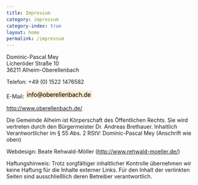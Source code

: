 ```yaml
---
title: Impressum
category: impressum
category-index: true
layout: home
permalink: /impressum
---
```


Dominic-Pascal Mey  
Licheröder Straße 10  
36211 Alheim-Oberellenbach

Telefon: +49 (0) 1522 1476582

E-Mail: ![E-Mail](/assets/images/image_email.png)

<http://www.oberellenbach.de/>

Die Gemeinde Alheim ist Körperschaft des Öffentlichen Rechts.
Sie wird vertreten durch den Bürgermeister Dr. Andreas Brethauer.
Inhaltlich Verantwortlicher im § 55 Abs. 2 RStV: Dominic-Pascal Mey (Anschrift wie oben)

Webdesign: Beate Rehwald-Möller (<http://www.rehwald-moeller.de/>)

Haftungshinweis: Trotz sorgfältiger inhaltlicher Kontrolle übernehmen wir keine Haftung für die Inhalte externer Links. Für den Inhalt der verlinkten Seiten sind ausschließlich deren Betreiber verantwortlich.
